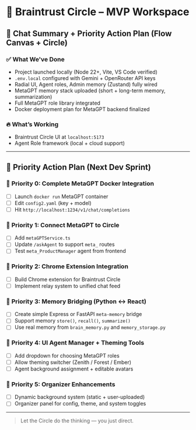# 🧠 Braintrust Circle – MVP Workspace

## 🧾 Chat Summary + Priority Action Plan (Flow Canvas + Circle)

### ✅ What We've Done
- Project launched locally (Node 22+, Vite, VS Code verified)
- `.env.local` configured with Gemini + OpenRouter API keys
- Radial UI, Agent roles, Admin memory (Zustand) fully wired
- MetaGPT memory stack uploaded (short + long-term memory, summarization)
- Full MetaGPT role library integrated
- Docker deployment plan for MetaGPT backend finalized

### 🔥 What’s Working
- Braintrust Circle UI at `localhost:5173`
- Agent Role framework (local + cloud support)

---

## 🔮 Priority Action Plan (Next Dev Sprint)

### 🔵 **Priority 0: Complete MetaGPT Docker Integration**
- [ ] Launch `docker run` MetaGPT container
- [ ] Edit `config2.yaml` (key + model)
- [ ] Hit `http://localhost:1234/v1/chat/completions`

### 🔵 **Priority 1: Connect MetaGPT to Circle**
- [ ] Add `metaGPTService.ts`
- [ ] Update `/askAgent` to support `meta_` routes
- [ ] Test `meta_ProductManager` agent from frontend

### 🔵 **Priority 2: Chrome Extension Integration**
- [ ] Build Chrome extension for Braintrust Circle
- [ ] Implement relay system to unified chat feed

### 🔵 **Priority 3: Memory Bridging (Python ↔ React)**
- [ ] Create simple Express or FastAPI `meta-memory` bridge
- [ ] Support memory `store()`, `recall()`, `summarize()`
- [ ] Use real memory from `brain_memory.py` and `memory_storage.py`

### 🔵 **Priority 4: UI Agent Manager + Theming Tools**
- [ ] Add dropdown for choosing MetaGPT roles
- [ ] Allow theming switcher (Zenith / Forest / Ember)
- [ ] Agent background assignment + editable avatars

### 🔵 **Priority 5: Organizer Enhancements**
- [ ] Dynamic background system (static + user-uploaded)
- [ ] Organizer panel for config, theme, and system toggles

---

> Let the Circle do the thinking — you just direct.
